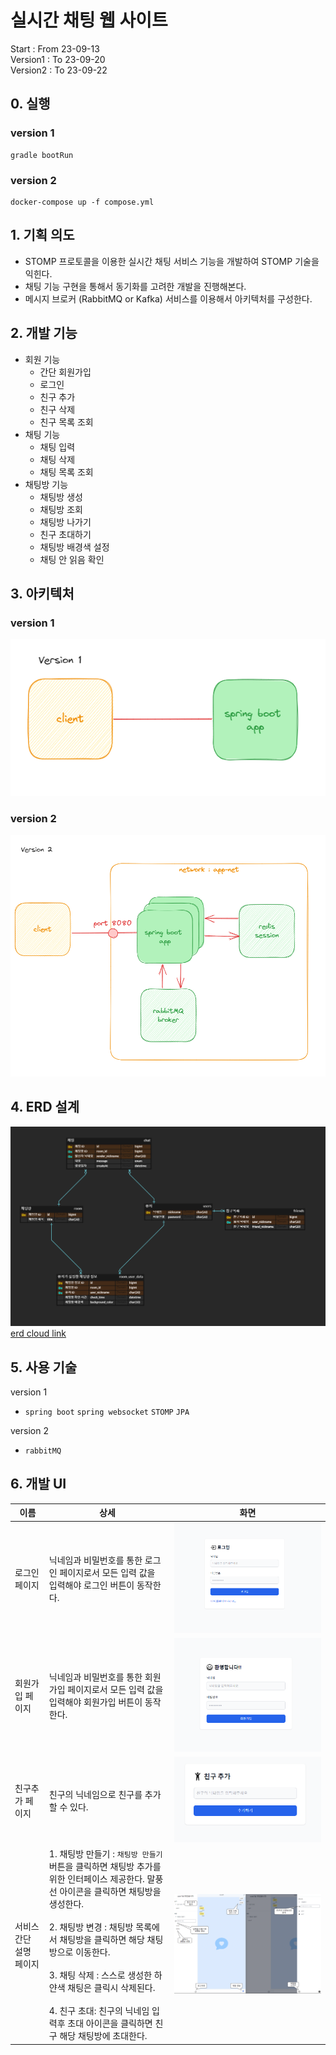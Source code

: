 # 실시간 채팅 웹 사이트
Start : From 23-09-13 <br>
Version1 : To 23-09-20 <br>
Version2 : To 23-09-22 <br>

## 0. 실행
### version 1
```
gradle bootRun
```
### version 2
```
docker-compose up -f compose.yml
```

## 1. 기획 의도

- STOMP 프로토콜을 이용한 실시간 채팅 서비스 기능을 개발하여 STOMP 기술을 익힌다.
- 채팅 기능 구현을 통해서 동기화를 고려한 개발을 진행해본다.
- 메시지 브로커 (RabbitMQ or Kafka) 서비스를 이용해서 아키텍처를 구성한다.

## 2. 개발 기능

- 회원 기능
    - 간단 회원가입
    - 로그인
    - 친구 추가
    - 친구 삭제
    - 친구 목록 조회
- 채팅 기능
    - 채팅 입력
    - 채팅 삭제
    - 채팅 목록 조회
- 채팅방 기능
    - 채팅방 생성
    - 채팅방 조회 
    - 채팅방 나가기
    - 친구 초대하기
    - 채팅방 배경색 설정
    - 채팅 안 읽음 확인

## 3. 아키텍처

### version 1
![version1](/file/version1_art.PNG)

### version 2
![version2](/file/version2_art.PNG)

## 4. ERD 설계
![erd image](/file/erd.png)
[erd cloud link](https://www.erdcloud.com/d/44AHnBQQtTh4HtfwD)

## 5. 사용 기술

version 1

- `spring boot` `spring websocket` `STOMP` `JPA`

version 2

- `rabbitMQ`


## 6. 개발 UI

| 이름            | 상세                                                                                                                                                                                                                                                    | 화면                           |
|---------------|-------------------------------------------------------------------------------------------------------------------------------------------------------------------------------------------------------------------------------------------------------|------------------------------|
| 로그인 페이지       | 닉네임과 비밀번호를 통한 로그인 페이지로서 모든 입력 값을 입력해야 로그인 버튼이 동작한다.                                                                                                                                                                                                   | ![로그인](/file/login.png)      |
| 회원가입 페이지      | 닉네임과 비밀번호를 통한 회원가입 페이지로서 모든 입력 값을 입력해야 회원가입 버튼이 동작한다.                                                                                                                                                                                                 | ![회원가입](/file/welcome.png)   |
| 친구추가 페이지      | 친구의 닉네임으로 친구를 추가할 수 있다.                                                                                                                                                                                                                               | ![친구추가](/file/addFriend.png) |
| 서비스 간단 설명 페이지 | 1. 채팅방 만들기 : `채팅방 만들기` 버튼을 클릭하면 채팅방 추가를 위한 인터페이스 제공한다. 말풍선 아이콘을 클릭하면 채팅방을 생성한다.<br/><br/> 2. 채팅방 변경 : 채팅방 목록에서 채팅방을 클릭하면 해당 채팅방으로 이동한다. <br/><br/> 3. 채팅 삭제 : 스스로 생성한 하얀색 채팅은 클릭시 삭제된다.<br/><br/> 4. 친구 초대: 친구의 닉네임 입력후 초대 아이콘을 클릭하면 친구 해당 채팅방에 초대한다. | ![간단설명](/file/chat_info.png) |








